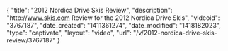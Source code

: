 {
    "title": "2012 Nordica Drive Skis Review",
    "description": "http:\/\/www.skis.com Review for the 2012 Nordica Drive Skis",
    "videoid": "3767187",
    "date_created": "1411361274",
    "date_modified": "1418182023",
    "type": "captivate",
    "layout": "video",
    "url": "\/v\/2012-nordica-drive-skis-review\/3767187"
}